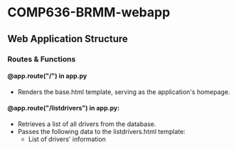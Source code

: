 # COMP636-BRMM-webapp
## Web Application Structure
### Routes & Functions
#### @app.route("/") in app.py
- Renders the base.html template, serving as the application's homepage.

#### @app.route("/listdrivers") in app.py:
- Retrieves a list of all drivers from the database.
- Passes the following data to the listdrivers.html template:
  - List of drivers' information
